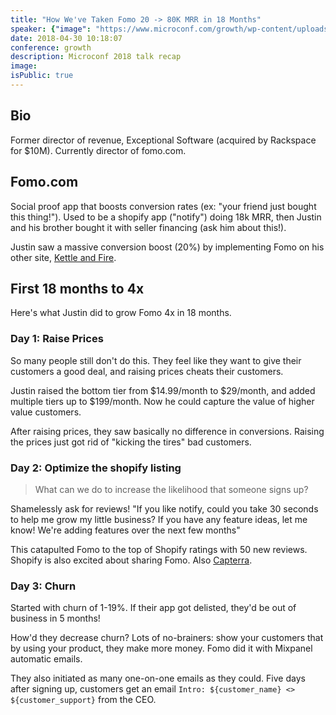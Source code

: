 ```yaml
---
title: "How We've Taken Fomo 20 -> 80K MRR in 18 Months"
speaker: {"image": "https://www.microconf.com/growth/wp-content/uploads/sites/4/2018/04/Justine_Mares_Headshot-262x272.png", "name": "Justin Mares", "title": "Co-Owner, FOMO", "bioUrl": "https://www.microconf.com/growth/speakers/justin-mares/", "twitter": "jwmares", "website":""}
date: 2018-04-30 10:18:07
conference: growth
description: Microconf 2018 talk recap
image:
isPublic: true
---
```


## Bio

Former director of revenue, Exceptional Software (acquired by Rackspace for $10M). Currently director of fomo.com.

## Fomo.com

Social proof app that boosts conversion rates (ex: "your friend just bought this thing!"). Used to be a shopify app ("notify") doing 18k MRR, then Justin and his brother bought it with seller financing (ask him about this!).

Justin saw a massive conversion boost (20%) by implementing Fomo on his other site, [Kettle and Fire](https://www.kettleandfire.com/).

## First 18 months to 4x

Here's what Justin did to grow Fomo 4x in 18 months.

### Day 1: Raise Prices

So many people still don't do this. They feel like they want to give their customers a good deal, and raising prices cheats their customers.

Justin raised the bottom tier from $14.99/month to $29/month, and added multiple tiers up to $199/month. Now he could capture the value of higher value customers.

After raising prices, they saw basically no difference in conversions. Raising the prices just got rid of "kicking the tires" bad customers.

### Day 2: Optimize the shopify listing

> What can we do to increase the likelihood that someone signs up?

Shamelessly ask for reviews! "If you like notify, could you take 30 seconds to help me grow my little business? If you have any feature ideas, let me know! We're adding features over the next few months"

This catapulted Fomo to the top of Shopify ratings with 50 new reviews. Shopify is also excited about sharing Fomo. Also [Capterra](https://www.capterra.com/).

### Day 3: Churn

Started with churn of 1-19%. If their app got delisted, they'd be out of business in 5 months!

How'd they decrease churn? Lots of no-brainers: show your customers that by using your product, they make more money. Fomo did it with Mixpanel automatic emails.

They also initiated as many one-on-one emails as they could. Five days after signing up, customers get an email `Intro: ${customer_name} <> ${customer_support}` from the CEO.
